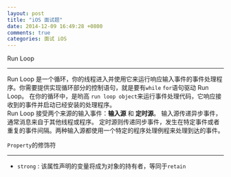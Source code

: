 ```yaml
---
layout: post
title: "iOS 面试题"
date: 2014-12-09 16:49:28 +0800
comments: true
categories: 面试 iOS
---
```

<!--more-->  
Run Loop
* * *  
Run Loop 是一个循环，你的线程进入并使用它来运行响应输入事件的事件处理程序。你需要提供实现循环部分的控制语句，就是要有`while` `for`语句驱动 Run Loop。 在你的循环中，是哟高 `run loop object`来运行事件处理代码，它响应接收到的事件并启动已经安装的处理程序。  
Run Loop 接受两个来源的输入事件：**输入源** 和 **定时源**。 输入源传递异步事件，通常消息来自于其他线程或程序。 定时源则传递同步事件，发生在特定事件或者重复的事件间隔。两种输入源都使用一个特定的程序处理例程来处理到达的事件。    

`Property`的修饰符  
* * *  
* `strong` : 该属性声明的变量将成为对象的持有者，等同于`retain`